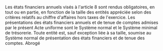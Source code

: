 Les états financiers annuels visés à l'article 8 sont rendus obligatoires, en tout ou en partie, en fonction de la taille
des entités appréciée selon des critères relatifs au chiffre d'affaires hors taxes de l'exercice.
Les présentations des états financiers annuels et de tenue de comptes admises par le présent Acte uniforme sont
le Système normal et le Système minimal de trésorerie.
Toute entité est, sauf exception liée à sa taille, soumise au Système normal de présentation des états financiers et
de tenue des comptes.
Abrogé